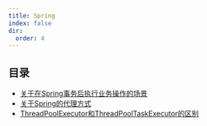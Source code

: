 ```yaml
---
title: Spring
index: false
dir:
  order: 4
---
```


## 目录

- [关于在Spring事务后执行业务操作的场景](how-to-make-operation-executed-after-transaction.md)
- [关于Spring的代理方式](the-proxy-mode.md)
- [ThreadPoolExecutor和ThreadPoolTaskExecutor的区别](the-difference-between-ThreadPoolExecutor-and-ThreadPoolTaskExecutor.md)
